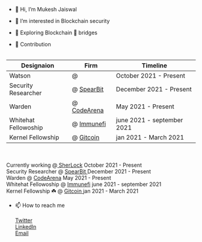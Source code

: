 - 👋 Hi, I’m Mukesh Jaiswal

- 👀 I’m interested in Blockchain security

- 🌱 Exploring Blockchain 🌉 bridges

- 👷 Contribution <br> <br>

| Designaion  | Firm  | Timeline  |
|---|---|---|
| Watson  | @<a href = "https://sherlock.xyz/">  | October 2021 - Present   |
| Security Researcher  | @ <a href = "https://spearbit.com/"> SpearBit </a>  |  December 2021 - Present  |
| Warden  | @ <a href = "https://code4rena.com/leaderboard" >CodeArena</a>   |  May 2021 - Present  |
|  Whitehat Fellowoship   |  @ <a href = "https://immunefi.com/">Immunefi</a>      |    june 2021 - september 2021  |
|  Kernel Fellowship  |  @ <a href = "https://gitcoin.co/mukeshjaiswal01/portfolio">Gitcoin </a> |jan 2021 - March 2021  |

<br><br>
  Currently working @<a href = "https://sherlock.xyz/"> SherLock</a>           October 2021 - Present
   <br>
   Security Researcher @ <a href = "https://spearbit.com/"> SpearBit </a>      December 2021 - Present
   <br>
   Warden @ <a href = "https://code4rena.com/leaderboard" >CodeArena</a>        May 2021 - Present
   <br>
   Whitehat Fellowoship @ <a href = "https://immunefi.com/">Immunefi</a>        june 2021 - september 2021
   <br>
   Kernel Fellowship ☘️ @ <a href = "https://gitcoin.co/mukeshjaiswal01/portfolio">Gitcoin </a> jan 2021 - March 2021
  
   
 
     

-  📫 How to reach me    <br><br>
  <a href = "https://twitter.com/MukeshJ_eth">Twitter</a> <br>
  <a href = "https://www.linkedin.com/in/mukesh-jaiswal-blockchaindeveloper/">LinkedIn</a> <br>
  <a href = "https://mail.google.com/mail/u/0/"> Email</a>

<!---
MukeshJaiswal01/MukeshJaiswal01 is a ✨ special ✨ repository because its `README.md` (this file) appears on your GitHub profile.
You can click the Preview link to take a look at your changes.
--->
